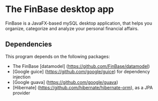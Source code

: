 # The FinBase desktop app
FinBase is a JavaFX-based mySQL desktop application, that helps you organize, categorize and analyze your personal financial affairs.
## Dependencies
This program depends on the following packages:
* The FinBase [datamodel] (https://github.com/FinBase/datamodel)
* [Google guice] (https://github.com/google/guice) for dependency injection
* [Google guava] (https://github.com/google/guava)
* [Hibernate] (https://github.com/hibernate/hibernate-orm), as a JPA provider
